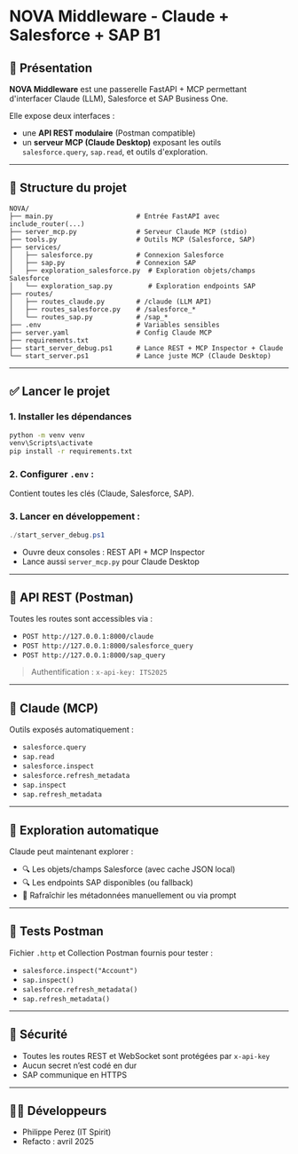 
# NOVA Middleware - Claude + Salesforce + SAP B1

## 🚀 Présentation

**NOVA Middleware** est une passerelle FastAPI + MCP permettant d'interfacer Claude (LLM), Salesforce et SAP Business One.

Elle expose deux interfaces :
- une **API REST modulaire** (Postman compatible)
- un **serveur MCP (Claude Desktop)** exposant les outils `salesforce.query`, `sap.read`, et outils d'exploration.

---

## 🧱 Structure du projet

```
NOVA/
├── main.py                     # Entrée FastAPI avec include_router(...)
├── server_mcp.py               # Serveur Claude MCP (stdio)
├── tools.py                    # Outils MCP (Salesforce, SAP)
├── services/
│   ├── salesforce.py           # Connexion Salesforce
│   ├── sap.py                  # Connexion SAP
│   ├── exploration_salesforce.py  # Exploration objets/champs Salesforce
│   └── exploration_sap.py         # Exploration endpoints SAP
├── routes/
│   ├── routes_claude.py        # /claude (LLM API)
│   ├── routes_salesforce.py    # /salesforce_*
│   └── routes_sap.py           # /sap_*
├── .env                        # Variables sensibles
├── server.yaml                 # Config Claude MCP
├── requirements.txt
├── start_server_debug.ps1      # Lance REST + MCP Inspector + Claude
└── start_server.ps1            # Lance juste MCP (Claude Desktop)
```

---

## ✅ Lancer le projet

### 1. Installer les dépendances

```bash
python -m venv venv
venv\Scripts\activate
pip install -r requirements.txt
```

### 2. Configurer `.env` :

Contient toutes les clés (Claude, Salesforce, SAP).

### 3. Lancer en développement :

```powershell
./start_server_debug.ps1
```

- Ouvre deux consoles : REST API + MCP Inspector
- Lance aussi `server_mcp.py` pour Claude Desktop

---

## 📮 API REST (Postman)

Toutes les routes sont accessibles via :

- `POST http://127.0.0.1:8000/claude`
- `POST http://127.0.0.1:8000/salesforce_query`
- `POST http://127.0.0.1:8000/sap_query`

> Authentification : `x-api-key: ITS2025`

---

## 🤖 Claude (MCP)

Outils exposés automatiquement :
- `salesforce.query`
- `sap.read`
- `salesforce.inspect`
- `salesforce.refresh_metadata`
- `sap.inspect`
- `sap.refresh_metadata`

---

## 📂 Exploration automatique

Claude peut maintenant explorer :
- 🔍 Les objets/champs Salesforce (avec cache JSON local)
- 🔍 Les endpoints SAP disponibles (ou fallback)
- 🔁 Rafraîchir les métadonnées manuellement ou via prompt

---

## 🧪 Tests Postman

Fichier `.http` et Collection Postman fournis pour tester :
- `salesforce.inspect("Account")`
- `sap.inspect()`
- `salesforce.refresh_metadata()`
- `sap.refresh_metadata()`

---

## 🔐 Sécurité

- Toutes les routes REST et WebSocket sont protégées par `x-api-key`
- Aucun secret n’est codé en dur
- SAP communique en HTTPS

---

## 👨‍💻 Développeurs

- Philippe Perez (IT Spirit)
- Refacto : avril 2025
